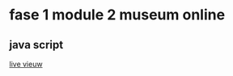 # fase 1 module 2 museum online
## java script

[live vieuw](https://33372.hosts1.ma-cloud.nl/f1m2js/)